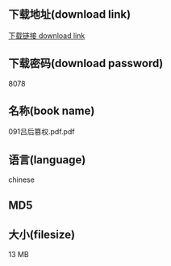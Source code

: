 ## 下载地址(download link)
[下载链接 download link](https://voluble-croquembouche-d321dc.netlify.app/?s=091%E5%90%95%E5%90%8E%E7%AF%A1%E6%9D%83.pdf)

## 下载密码(download password)
8078

## 名称(book name)
091吕后篡权.pdf.pdf

## 语言(language)
chinese

## MD5


## 大小(filesize)
13 MB
